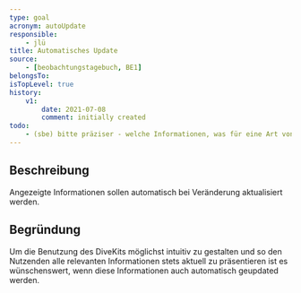 ```yaml
---
type: goal
acronym: autoUpdate
responsible: 
    - jlü
title: Automatisches Update
source: 
    - [beobachtungstagebuch, BE1]
belongsTo: 
isTopLevel: true
history:
    v1:
        date: 2021-07-08
        comment: initially created
todo:
    - (sbe) bitte präziser - welche Informationen, was für eine Art von Veränderung? 
---
```


## Beschreibung

Angezeigte Informationen sollen automatisch bei Veränderung aktualisiert werden.

## Begründung

Um die Benutzung des DiveKits möglichst intuitiv zu gestalten und so den Nutzenden alle relevanten Informationen stets aktuell
zu präsentieren ist es wünschenswert, wenn diese Informationen auch automatisch geupdated werden.

